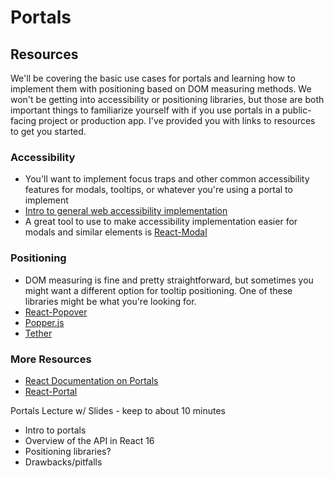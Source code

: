 # Portals

## Resources
We'll be covering the basic use cases for portals and learning how to implement them with positioning based on DOM measuring methods. We won't be getting into accessibility or positioning libraries, but those are both important things to familiarize yourself with if you use portals in a public-facing project or production app. I've provided you with links to resources to get you started.

### Accessibility
* You'll want to implement focus traps and other common accessibility features for modals, tooltips, or whatever you're using a portal to implement
* [Intro to general web accessibility implementation](https://developers.google.com/web/fundamentals/accessibility/)
* A great tool to use to make accessibility implementation easier for modals and similar elements is [React-Modal](https://github.com/reactjs/react-modal)

### Positioning
* DOM measuring is fine and pretty straightforward, but sometimes you might want a different option for tooltip positioning. One of these libraries might be what you're looking for.
* [React-Popover](https://github.com/RobertMenke/react-popover)
* [Popper.js](popper.js)
* [Tether](https://github.com/HubSpot/tether)

### More Resources
* [React Documentation on Portals](https://reactjs.org/docs/portals.html)
* [React-Portal](https://www.npmjs.com/package/react-portal)


Portals Lecture w/ Slides - keep to about 10 minutes
* Intro to portals
* Overview of the API in React 16
* Positioning libraries?
* Drawbacks/pitfalls

